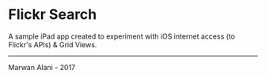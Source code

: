 # Flickr Search  

A sample iPad app created to experiment with iOS internet access (to Flickr's APIs) & Grid Views.  

-----  

Marwan Alani - 2017  
